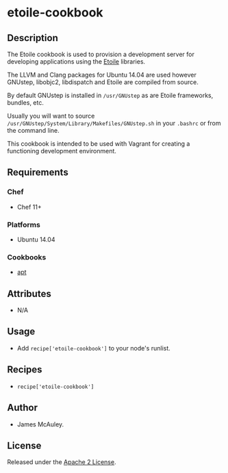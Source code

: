 etoile-cookbook
===============

Description
-----------
The Etoile cookbook is used to provision a development server for developing
applications using the [Etoile](http://etoileos.com/) libraries.

The LLVM and Clang packages for Ubuntu 14.04 are used however GNUstep, libobjc2,
libdispatch and Etoile are compiled from source.

By default GNUstep is installed in `/usr/GNUstep` as are Etoile frameworks, bundles, etc.

Usually you will want to source `/usr/GNUstep/System/Library/Makefiles/GNUstep.sh` in your
`.bashrc` or from the command line.

This cookbook is intended to be used with Vagrant for creating a functioning
development environment.

Requirements
------------

### Chef
* Chef 11+

### Platforms
* Ubuntu 14.04

### Cookbooks

* [apt](https://supermarket.getchef.com/cookbooks/apt)

Attributes
----------
* N/A

Usage
-----

* Add `recipe['etoile-cookbook']` to your node's runlist.

Recipes
-------
* `recipe['etoile-cookbook']`

Author
------
* James McAuley.

License
-------

Released under the [Apache 2 License](LICENSE).

